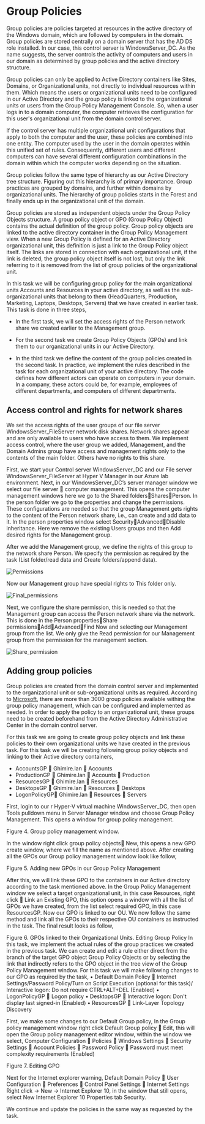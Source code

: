 # Group Policies

Group policies are policies targeted at resources in the active directory of the Windows domain, which are followed by computers in the domain. Group policies are stored centrally on a domain server that has the AD DS role installed. In our case, this control server is WindowsServer_DC. As the name suggests, the server controls the activity of computers and users in our domain as determined by group policies and the active directory structure.

Group policies can only be applied to Active Directory containers like Sites, Domains, or Organizational units, not directly to individual resources within them. Which means the users or organizational units need to be configured in our Active Directory and the group policy is linked to the organizational units or users from the Group Policy Management Console. So, when a user logs in to a domain computer, the computer retrieves the configuration for this user's organizational unit from the domain control server. 

If the control server has multiple organizational unit configurations that apply to both the computer and the user, these policies are combined into one entity. The computer used by the user in the domain operates within this unified set of rules. Consequently, different users and different computers can have several different configuration combinations in the domain within which the computer works depending on the situation.

Group policies follow the same type of hierarchy as our Active Directory tree structure. Figuring out this hierarchy is of primary importance. Group practices are grouped by domains, and further within domains by organizational units. The hierarchy of group policies starts in the Forest and finally ends up in the organizational unit of the domain.

Group policies are stored as independent objects under the Group Policy Objects structure. A group policy object or GPO (Group Policy Object) contains the actual definition of the group policy. Group policy objects are linked to the active directory container in the Group Policy Management view. When a new Group Policy is defined for an Active Directory organizational unit, this definition is just a link to the Group Policy object itself. The links are stored in connection with each organizational unit, if the link is deleted, the group policy object itself is not lost, but only the link referring to it is removed from the list of group policies of the organizational unit.

In this task we will be configuring group policy for the main organizational units Accounts and Resources in your active directory, as well as the sub-organizational units that belong to them (HeadQuarters, Production, Marketing, Laptops, Desktops, Servers) that we have created in earlier task. This task is done in three steps,

*	In the first task, we will set the access rights of the Person network share we created earlier to the Management group. 

*	For the second task we create Group Policy Objects (GPOs) and link them to our organizational units in our Active Directory.

*	In the third task we define the content of the group policies created in the second task. In practice, we implement the rules described in the task for each organizational unit of your active directory. The code defines how different actors can operate on computers in your domain. In a company, these actors could be, for example, employees of different departments, and computers of different departments.

## Access control and rights for network shares

We set the access rights of the user groups of our file server WindowsServer_FileServer network disk shares. Network shares appear and are only available to users who have access to them. We implement access control, where the user group we added, Management, and the Domain Admins group have access and management rights only to the contents of the main folder. Others have no rights to this share.

First, we start your Control server WindowsServer_DC and our File server WindowsServer_FileServer at Hyper V Manager in our Azure lab environment. Next, in our WindowsServer_DC’s server manager window we select our file server  computer management. This opens the computer management windows here we go to the Shared foldersSharesPerson. In the person folder we go to the properties and change the permissions. These configurations are needed so that the group Management gets rights to the content of the Person network share, i.e., can create and add data to it. In the person properties window select SecurityAdvancedDisable inheritance. Here we remove the existing Users groups and then Add desired rights for the Management group.

After we add the Management group, we define the rights of this group to the network share Person. We specify the permission as required by the task (List folder/read data and Create folders/append data).

![Permissions](https://github.com/bishwasghimire22/windowsserver/assets/144313610/23996bf7-804b-463b-ad44-ff74211ae84f)
 
Now our Management group have special rights to This folder only.

![Final_permissions](https://github.com/bishwasghimire22/windowsserver/assets/144313610/2ed70f63-6a88-4574-b771-4567a2156b9a)

Next, we configure the share permission, this is needed so that the Management group can access the Person network share via the network. This is done in the Person propertiesShare permissionsAddAdvancedFind Now and selecting our Management group from the list. We only give the Read permission for our Management group from the permission for the management section.
 
![Share_permission](https://github.com/bishwasghimire22/windowsserver/assets/144313610/2903f5db-61d6-4421-8797-5221db75c458)


## Adding group policies

Group policies are created from the domain control server and implemented to the organizational unit or sub-organizational units as required.  According to [Microsoft](https://learn.microsoft.com/en-us/previous-versions/windows/it-pro/windows-server-2012-r2-and-2012/hh831791(v=ws.11)), there are more than 3000 group policies available withing the group policy management, which can be configured and implemented as needed. In order to apply the policy to an organizational unit, these groups need to be created beforehand from the Active Directory Administrative Center in the domain control server.

For this task we are going to create group policy objects and link these policies to their own organizational units we have created in the previous task.  For this task we will be creating following group policy objects and linking to their Active directory containers,

*	AccountsGP  Ghimire.lan  Accounts
*	ProductionGP  Ghimire.lan  Accounts  Production
*	ResourcesGP  Ghimire.lan  Resources
*	DesktopsGP  Ghimire.lan  Resources  Desktops
*	LogonPolicyGP Ghimire.lan  Resources  Servers

First, login to our r Hyper-V virtual machine WindowsServer_DC, then open Tools pulldown menu in Server Manager window and choose Group Policy Management. This opens a window for group policy management.

 
Figure 4. Group policy management window.

 In the window right click group policy objects New, this opens a new GPO create window, where we fill the name as mentioned above. After creating all the GPOs our Group policy management window look like follow,

 
Figure 5. Adding new GPOs in our Group Policy Management

After this, we will link these GPO to the containers in our Active directory according to the task mentioned above. In the Group Policy Management window we select a target organizational unit, in this case Resources, right click  Link an Existing GPO, this option opens a window with all the list of GPOs we have created, from the list select required GPO, in this case ResourcesGP. Now our GPO is linked to our OU. We now follow the same method and link all the GPOs to their respective OU containers as instructed in the task. The final result looks as follow,

 
Figure 6. GPOs linked to their Organizational Units.
Editing Group Policy
In this task, we implement the actual rules of the group practices we created in the previous task. We can create and edit a rule either direct from the branch of the target GPO object Group Policy Objects or by selecting the link that indirectly refers to the GPO object in the tree view of the Group Policy Management window. For this task we will make following changes to our GPO as required by the task,
•	Default Domain Policy  Internet Settings/Password Policy/Turn on Script Execution (optional for this task)/ Interactive logon: Do not require CTRL+ALT+DEL (Enabled)
•	LogonPolicyGP  Logon policy
•	DesktopsGP  Interactive logon: Don't display last signed-in (Enabled)
•	ResourcesGP  Link-Layer Topology Discovery

First, we make some changes to our Default Group policy, In the Group policy management window right click Default Group policy  Edit, this will open the Group policy management editor window, within the window we select, Computer Configuration  Policies  Windows Settings  Security Settings  Account Policies  Password Policy  Password must meet complexity requirements (Enabled)

 
Figure 7. Editing GPO

Next for the Internet explorer warning, Default Domain Policy  User Configuration  Preferences  Control Panel Settings  Internet Settings Right click → New → Internet Explorer 10, in the window that still opens, select New Internet Explorer 10 Properties tab Security.


We continue and update the policies in the same way as requested by the task.





